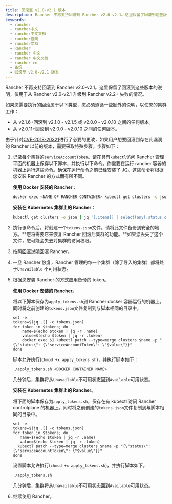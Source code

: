 ```yaml
---
title: 回滚至 v2.0-v2.1 版本
description: Rancher 不再支持回滚到 Rancher v2.0-v2.1。这里保留了回滚到这些版本的说明，仅用于从 Rancher v2.0-v2.1 升级到 Rancher v2.2+ 失败的情况。
keywords:
  - rancher
  - rancher中文
  - rancher中文文档
  - rancher官网
  - rancher文档
  - Rancher
  - rancher 中文
  - rancher 中文文档
  - rancher cn
  - 备份
  - 回滚至 v2.0-v2.1 版本
---
```


Rancher 不再支持回滚到 Rancher v2.0-v2.1。这里保留了回滚到这些版本的说明，仅用于从 Rancher v2.0-v2.1 升级到 Rancher v2.2+ 失败的情况。

如果您需要执行的回滚属于以下类型，您必须遵循一些额外的说明，以使您的集群工作：

- 从 v2.1.6+回滚到 v2.1.0 - v2.1.5 或 v2.0.0 - v2.0.10 之间的任何版本。
- 从 v2.0.11+回滚到 v2.0.0 - v2.0.10 之间的任何版本。

由于针对[CVE-2018-20321](https://cve.mitre.org/cgi-bin/cvename.cgi?name=CVE-2018-20321)进行了必要的更改，如果用户想要回滚到存在此漏洞的 Rancher 以前的版本，需要采取特殊步骤。步骤如下：

1. 记录每个集群的`serviceAccountToken`。请在具有`kubectl`访问 Rancher 管理平面的机器上保存以下脚本，并执行以下命令。你需要在运行 rancher 容器的机器上运行这些命令。确保在运行命令之前已经安装了 JQ。这些命令将根据您安装 Rancher 的方式而有所不同。

   **使用 Docker 安装的 Rancher**：

   ```bash
   docker exec <NAME OF RANCHER CONTAINER> kubectl get clusters -o json | jq '[. items[] | select(any(.status.conditions[]; .type == "ServiceAccountMigrated")) | {name: .metadata.name, token: .status.serviceAccountToken}]' > tokens.json。
   ```

   **安装在 Kubernetes 集群上的 Rancher**：

   ```bash
   kubectl get clusters -o json | jq '[.items[] | select(any(.status.conditions[]; .type == "ServiceAccountMigrated")) | {name: .metadata.name, token: .status.serviceAccountToken}]' > tokens.json
   ```

2. 执行该命令后，将创建一个`tokens.json`文件。请将此文件备份到安全的地方。**您将需要它来恢复 Rancher 回滚后集群的功能。**如果您丢失了这个文件，您可能会失去对集群的访问权限。

3. 按照[回滚说明](/docs/rancher2/upgrades/rollbacks/_index)回滚 Rancher。

4. 一旦 Rancher 恢复，Rancher 管理的每一个集群（除了导入的集群）都将处于`Unavailable` 不可用状态。

5. 根据您安装 Rancher 的方式应用备份的 token。

   **使用 Docker 安装的 Rancher**。

   将以下脚本保存为`apply_tokens.sh`到 Rancher docker 容器运行的机器上。同时将之前创建的`tokens.json`文件复制到与脚本相同的目录中。

   ```
   set -e
   tokens=$(jq .[] -c tokens.json)
   for token in $tokens; do
       name=$(echo $token | jq -r .name)
       value=$(echo $token | jq -r .token)
       docker exec $1 kubectl patch --type=merge clusters $name -p "{\"status\": {\"serviceAccountToken\": \"$value\"}}"
   done
   ```

   脚本允许执行(`chmod +x apply_tokens.sh`)，并执行脚本如下：

   ```
   ./apply_tokens.sh <DOCKER CONTAINER NAME>
   ```

   几分钟后，集群将从`Unavailable`不可用状态回到`Available`可用状态。

   **安装在 Kubernetes 集群上的 Rancher**。

   将下面的脚本保存为`apply_tokens.sh`，保存在有 kubectl 访问 Rancher controlplane 的机器上。同时将之前创建的`tokens.json`文件复制到与脚本相同的目录中。

   ```
   set -e
   tokens=$(jq .[] -c tokens.json)
   for token in $tokens; do
      name=$(echo $token | jq -r .name)
      value=$(echo $token | jq -r .token)
     kubectl patch --type=merge clusters $name -p "{\"status\": {\"serviceAccountToken\": \"$value\"}}"
   done
   ```

   设置脚本允许执行(`chmod +x apply_tokens.sh`)，并执行脚本如下。

   ```
   ./apply_tokens.sh
   ```

   几分钟后，集群将从`Unavailable`不可用状态回到`Available`可用状态。

6. 继续使用 Rancher。
